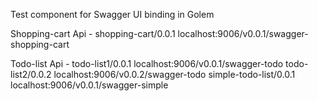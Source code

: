 Test component for Swagger UI binding in Golem

Shopping-cart
Api - 
  shopping-cart/0.0.1
  localhost:9006/v0.0.1/swagger-shopping-cart

Todo-list
Api - 
  todo-list1/0.0.1
  localhost:9006/v0.0.1/swagger-todo
  todo-list2/0.0.2
  localhost:9006/v0.0.2/swagger-todo
  simple-todo-list/0.0.1
  localhost:9006/v0.0.1/swagger-simple

 




